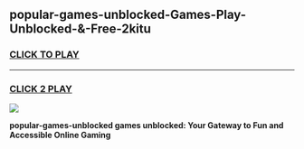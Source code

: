 
## popular-games-unblocked-Games-Play-Unblocked-&-Free-2kitu
<h3>
<a href="https://premium76.site?title=popular-games-unblocked&ref=24A">CLICK TO PLAY</a></h3>
<hr>

<h3>
<a href="https://premium76.site?title=popular-games-unblocked&ref=24A">CLICK 2 PLAY</a>
  
</h3>

<a href="https://premium76.site?title=popular-games-unblocked&ref=24A"><img src="https://clearcache.store/games.png"></a>


**popular-games-unblocked games unblocked: Your Gateway to Fun and Accessible Online Gaming**
